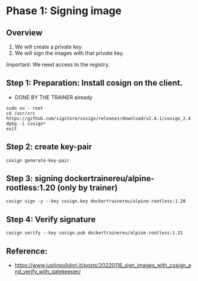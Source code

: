 # Phase 1: Signing image

## Overview

1. We will create a private key
2. We will sign the images with that private key.

Important: We need access to the registry.

## Step 1: Preparation: Install cosign on the client. 

 * DONE BY THE TRAINER already 

```
sudo su - root 
cd /usr/src
https://github.com/sigstore/cosign/releases/download/v2.4.1/cosign_2.4.1_amd64.deb
dpkg -i cosign*
exit
```

## Step 2: create key-pair 

```
cosign generate-key-pair
```

## Step 3: signing dockertrainereu/alpine-rootless:1.20 (only by trainer) 

```
cosign sign -y --key cosign.key dockertrainereu/alpine-rootless:1.20
```

## Step 4: Verify signature 

```
cosign verify --key cosign.pub dockertrainereu/alpine-rootless:1.21
```

## Reference:

  * https://www.justinpolidori.it/posts/20220116_sign_images_with_cosign_and_verify_with_gatekeeper/
